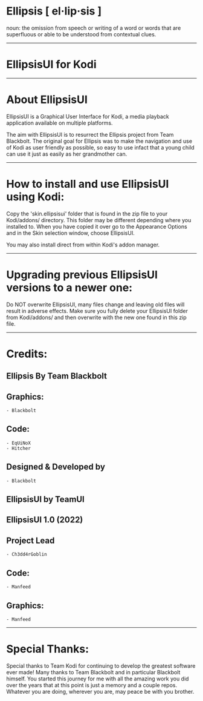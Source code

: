 # Ellipsis [ el·lip·sis ]
noun: the omission from speech or writing of a word or words that are superfluous or able to be understood from contextual clues.

------------------------------------------------------------------------
EllipsisUI for Kodi
=====================================
------------------------------------------------------------------------
About EllipsisUI
=====================================

EllipsisUI is a Graphical User Interface for Kodi, a media playback application available on multiple platforms.

The aim with EllipsisUI is to resurrect the Ellipsis project from Team Blackbolt. The original goal for Ellipsis was to make the navigation and use of Kodi as user friendly as possible, so easy to use infact that a young child can use it just as easily as her grandmother can.

------------------------------------------------------------------------
How to install and use EllipsisUI using Kodi:
====================================

Copy the 'skin.ellipsisui' folder that is found in the zip file to your Kodi/addons/ directory.
This folder may be different depending where you installed to. When you have copied it
over go to the Appearance Options and in the Skin selection window, choose EllipsisUI.

You may also install direct from within Kodi's addon manager.

-------------------------------------------------
Upgrading previous EllipsisUI versions to a newer one:
=================================================

Do NOT overwrite EllipsisUI, many files change and leaving old files will result in adverse
effects. Make sure you fully delete your EllipsisUI folder from Kodi/addons/ and then overwrite with
the new one found in this zip file.

--------
Credits:
========

Ellipsis
By Team Blackbolt
-----------------------

Graphics:
-----------------------
    - Blackbolt

Code:
---------------------
    - EqUiNoX
    - Hitcher

Designed & Developed by
-----------------------
    - Blackbolt

EllipsisUI
by TeamUI
----------------------------------

EllipsisUI 1.0 (2022)
-------------------

Project Lead
-----------------------
    - Ch3dd4rGoblin
    
Code:
---------------------
    - Manfeed

Graphics:
-----------------------
    - Manfeed 

------------------
Special Thanks:
==================

Special thanks to Team Kodi for continuing to develop the greatest software ever made! 
Many thanks to Team Blackbolt and in particular Blackbolt himself. You started this journey for me with all the amazing work you did over the years that at this point is just a memory and a couple repos. Whatever you are doing, wherever you are, may peace be with you brother.

